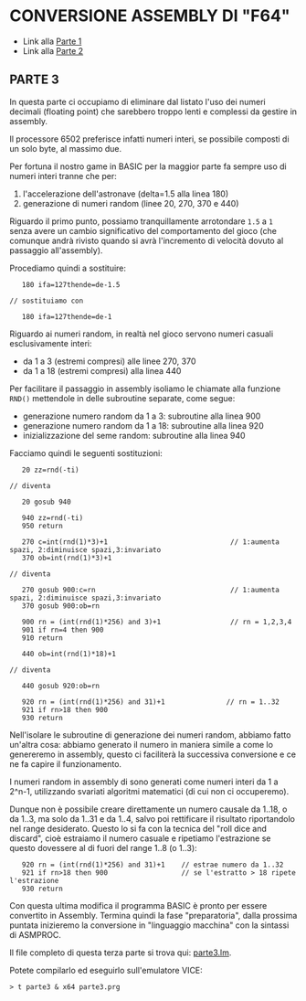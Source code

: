 # CONVERSIONE ASSEMBLY DI "F64" 

- Link alla [Parte 1](parte1.md)
- Link alla [Parte 2](parte2.md)

## PARTE 3

In questa parte ci occupiamo di eliminare dal listato l'uso dei numeri 
decimali (floating point) che sarebbero troppo lenti e complessi 
da gestire in assembly. 

Il processore 6502 preferisce infatti numeri interi, se possibile 
composti di un solo byte, al massimo due.

Per fortuna il nostro game in BASIC per la maggior parte fa sempre 
uso di numeri interi tranne che per:

1) l'accelerazione dell'astronave (delta=1.5 alla linea 180)
2) generazione di numeri random (linee 20, 270, 370 e 440)

Riguardo il primo punto, possiamo tranquillamente arrotondare `1.5` a `1`
senza avere un cambio significativo del comportamento del gioco (che
comunque andrà rivisto quando si avrà l'incremento di velocità dovuto
al passaggio all'assembly).

Procediamo quindi a sostituire:
```
   180 ifa=127thende=de-1.5

// sostituiamo con   

   180 ifa=127thende=de-1
```

Riguardo ai numeri random, in realtà nel gioco servono 
numeri casuali esclusivamente interi: 

- da 1 a 3 (estremi compresi) alle linee 270, 370
- da 1 a 18 (estremi compresi) alla linea 440

Per facilitare il passaggio in assembly isoliamo le chiamate alla funzione `RND()`
mettendole in delle subroutine separate, come segue:

- generazione numero random da 1 a 3: subroutine alla linea 900
- generazione numero random da 1 a 18: subroutine alla linea 920
- inizializzazione del seme random: subroutine alla linea 940

Facciamo quindi le seguenti sostituzioni:
```
   20 zz=rnd(-ti)

// diventa

   20 gosub 940    

   940 zz=rnd(-ti)
   950 return
```

```
   270 c=int(rnd(1)*3)+1                              // 1:aumenta spazi, 2:diminuisce spazi,3:invariato
   370 ob=int(rnd(1)*3)+1

// diventa

   270 gosub 900:c=rn                                 // 1:aumenta spazi, 2:diminuisce spazi,3:invariato
   370 gosub 900:ob=rn

   900 rn = (int(rnd(1)*256) and 3)+1                 // rn = 1,2,3,4
   901 if rn=4 then 900 
   910 return
```

```
   440 ob=int(rnd(1)*18)+1 

// diventa   

   440 gosub 920:ob=rn

   920 rn = (int(rnd(1)*256) and 31)+1               // rn = 1..32
   921 if rn>18 then 900 
   930 return   
```

Nell'isolare le subroutine di generazione dei numeri random, abbiamo fatto un'altra cosa:
abbiamo generato il numero in maniera simile a come lo genereremo in assembly, questo
ci faciliterà la successiva conversione e ce ne fa capire il funzionamento.

I numeri random in assembly di sono generati come numeri interi da 1 a 2^n-1, utilizzando
svariati algoritmi matematici (di cui non ci occuperemo).

Dunque non è possibile creare direttamente un numero causale da 1..18, o da 1..3,
ma solo da 1..31 e da 1..4, salvo poi rettificare il risultato riportandolo nel range
desiderato. Questo lo si fa con la tecnica del "roll dice and discard", cioè estraiamo 
il numero casuale e ripetiamo l'estrazione se questo dovessere al di fuori del range
1..8 (o 1..3):

```
   920 rn = (int(rnd(1)*256) and 31)+1    // estrae numero da 1..32
   921 if rn>18 then 900                  // se l'estratto > 18 ripete l'estrazione
   930 return   
```

Con questa ultima modifica il programma BASIC è pronto per essere convertito in Assembly.
Termina quindi la fase "preparatoria", dalla prossima puntata inizieremo la conversione
in "linguaggio macchina" con la sintassi di ASMPROC.

Il file completo di questa terza parte si trova qui: [parte3.lm](parte3.lm).

Potete compilarlo ed eseguirlo sull'emulatore VICE:

```
> t parte3 & x64 parte3.prg
```

